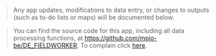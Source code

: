 

> Any app updates, modifications to data entry, or changes to outputs (such as to-do lists or maps) will be documented below.  

> You can find the source code for this app, including all data processing functions, at https://github.com/mpio-be/DE_FIELDWORKER. To complain click <a href='mailto:mihai.valcu@bi.mpg.de'>here</a>.    
